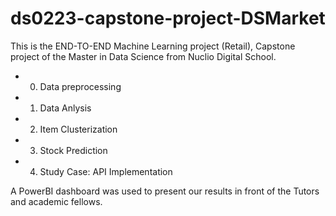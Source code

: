 # ds0223-capstone-project-DSMarket

This is the END-TO-END Machine Learning project (Retail), Capstone project of the Master in Data Science from Nuclio Digital School.
* 0. Data preprocessing
* 1. Data Anlysis
* 2. Item Clusterization
* 3. Stock Prediction 
* 4. Study Case: API Implementation

 A PowerBI dashboard was used to present our results in front of the Tutors and academic fellows.

